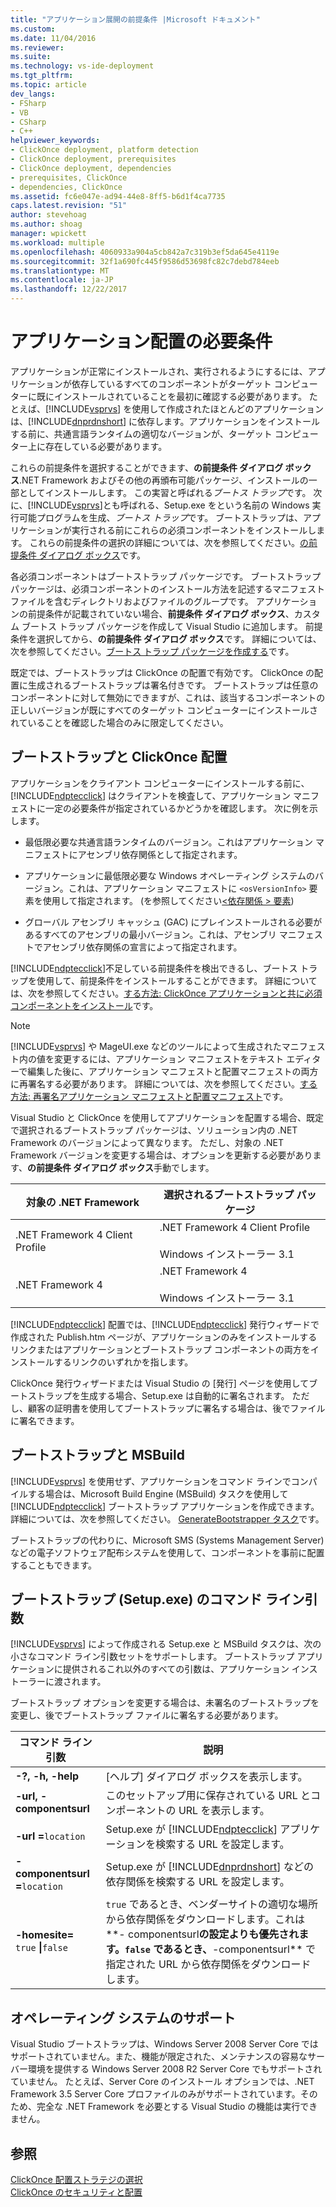 ```yaml
---
title: "アプリケーション展開の前提条件 |Microsoft ドキュメント"
ms.custom: 
ms.date: 11/04/2016
ms.reviewer: 
ms.suite: 
ms.technology: vs-ide-deployment
ms.tgt_pltfrm: 
ms.topic: article
dev_langs:
- FSharp
- VB
- CSharp
- C++
helpviewer_keywords:
- ClickOnce deployment, platform detection
- ClickOnce deployment, prerequisites
- ClickOnce deployment, dependencies
- prerequisites, ClickOnce
- dependencies, ClickOnce
ms.assetid: fc6e047e-ad94-44e8-8ff5-b6d1f4ca7735
caps.latest.revision: "51"
author: stevehoag
ms.author: shoag
manager: wpickett
ms.workload: multiple
ms.openlocfilehash: 4060933a904a5cb842a7c319b3ef5da645e4119e
ms.sourcegitcommit: 32f1a690fc445f9586d53698fc82c7debd784eeb
ms.translationtype: MT
ms.contentlocale: ja-JP
ms.lasthandoff: 12/22/2017
---
```

# <a name="application-deployment-prerequisites"></a>アプリケーション配置の必要条件
アプリケーションが正常にインストールされ、実行されるようにするには、アプリケーションが依存しているすべてのコンポーネントがターゲット コンピューターに既にインストールされていることを最初に確認する必要があります。 たとえば、[!INCLUDE[vsprvs](../code-quality/includes/vsprvs_md.md)] を使用して作成されたほとんどのアプリケーションは、[!INCLUDE[dnprdnshort](../code-quality/includes/dnprdnshort_md.md)] に依存します。アプリケーションをインストールする前に、共通言語ランタイムの適切なバージョンが、ターゲット コンピューター上に存在している必要があります。  
  
 これらの前提条件を選択することができます、**の前提条件 ダイアログ ボックス**.NET Framework およびその他の再頒布可能パッケージ、インストールの一部としてインストールします。 この実習と呼ばれる*ブートス トラップ*です。 次に、[!INCLUDE[vsprvs](../code-quality/includes/vsprvs_md.md)]とも呼ばれる、Setup.exe をという名前の Windows 実行可能プログラムを生成、*ブートス トラップ*です。 ブートストラップは、アプリケーションが実行される前にこれらの必須コンポーネントをインストールします。 これらの前提条件の選択の詳細については、次を参照してください。[の前提条件 ダイアログ ボックス](../ide/reference/prerequisites-dialog-box.md)です。  
  
 各必須コンポーネントはブートストラップ パッケージです。 ブートストラップ パッケージは、必須コンポーネントのインストール方法を記述するマニフェスト ファイルを含むディレクトリおよびファイルのグループです。 アプリケーションの前提条件が記載されていない場合、**前提条件 ダイアログ ボックス**、カスタム ブートス トラップ パッケージを作成して Visual Studio に追加します。 前提条件を選択してから、**の前提条件 ダイアログ ボックス**です。 詳細については、次を参照してください。[ブートス トラップ パッケージを作成する](../deployment/creating-bootstrapper-packages.md)です。  
  
 既定では、ブートストラップは ClickOnce の配置で有効です。 ClickOnce の配置に生成されるブートストラップは署名付きです。 ブートストラップは任意のコンポーネントに対して無効にできますが、これは、該当するコンポーネントの正しいバージョンが既にすべてのターゲット コンピューターにインストールされていることを確認した場合のみに限定してください。  
  
## <a name="bootstrapping-and-clickonce-deployment"></a>ブートストラップと ClickOnce 配置  
 アプリケーションをクライアント コンピューターにインストールする前に、[!INCLUDE[ndptecclick](../deployment/includes/ndptecclick_md.md)] はクライアントを検査して、アプリケーション マニフェストに一定の必要条件が指定されているかどうかを確認します。 次に例を示します。  
  
-   最低限必要な共通言語ランタイムのバージョン。これはアプリケーション マニフェストにアセンブリ依存関係として指定されます。  
  
-   アプリケーションに最低限必要な Windows オペレーティング システムのバージョン。これは、アプリケーション マニフェストに `<osVersionInfo>` 要素を使用して指定されます。 (を参照してください[\<依存関係 > 要素](../deployment/dependency-element-clickonce-application.md))  
  
-   グローバル アセンブリ キャッシュ (GAC) にプレインストールされる必要があるすべてのアセンブリの最小バージョン。これは、アセンブリ マニフェストでアセンブリ依存関係の宣言によって指定されます。  
  
 [!INCLUDE[ndptecclick](../deployment/includes/ndptecclick_md.md)]不足している前提条件を検出できるし、ブートス トラップを使用して、前提条件をインストールすることができます。 詳細については、次を参照してください。[する方法: ClickOnce アプリケーションと共に必須コンポーネントをインストール](../deployment/how-to-install-prerequisites-with-a-clickonce-application.md)です。  
  
> [!NOTE]
>  [!INCLUDE[vsprvs](../code-quality/includes/vsprvs_md.md)] や MageUI.exe などのツールによって生成されたマニフェスト内の値を変更するには、アプリケーション マニフェストをテキスト エディターで編集した後に、アプリケーション マニフェストと配置マニフェストの両方に再署名する必要があります。 詳細については、次を参照してください。[する方法: 再署名アプリケーション マニフェストと配置マニフェスト](../deployment/how-to-re-sign-application-and-deployment-manifests.md)です。  
  
 Visual Studio と ClickOnce を使用してアプリケーションを配置する場合、既定で選択されるブートストラップ パッケージは、ソリューション内の .NET Framework のバージョンによって異なります。 ただし、対象の .NET Framework バージョンを変更する場合は、オプションを更新する必要があります、**の前提条件 ダイアログ ボックス**手動でします。  
  
|対象の .NET Framework|選択されるブートストラップ パッケージ|  
|---------------------------|------------------------------------|  
|.NET Framework 4 Client Profile|.NET Framework 4 Client Profile<br /><br /> Windows インストーラー 3.1|  
|.NET Framework 4|.NET Framework 4<br /><br /> Windows インストーラー 3.1|  
  
 [!INCLUDE[ndptecclick](../deployment/includes/ndptecclick_md.md)] 配置では、[!INCLUDE[ndptecclick](../deployment/includes/ndptecclick_md.md)] 発行ウィザードで作成された Publish.htm ページが、アプリケーションのみをインストールするリンクまたはアプリケーションとブートストラップ コンポーネントの両方をインストールするリンクのいずれかを指します。  
  
 ClickOnce 発行ウィザードまたは Visual Studio の [発行] ページを使用してブートストラップを生成する場合、Setup.exe は自動的に署名されます。 ただし、顧客の証明書を使用してブートストラップに署名する場合は、後でファイルに署名できます。  
  
## <a name="bootstrapping-and-msbuild"></a>ブートストラップと MSBuild  
 [!INCLUDE[vsprvs](../code-quality/includes/vsprvs_md.md)] を使用せず、アプリケーションをコマンド ラインでコンパイルする場合は、Microsoft Build Engine (MSBuild) タスクを使用して [!INCLUDE[ndptecclick](../deployment/includes/ndptecclick_md.md)] ブートストラップ アプリケーションを作成できます。 詳細については、次を参照してください。 [GenerateBootstrapper タスク](../msbuild/generatebootstrapper-task.md)です。  
  
 ブートストラップの代わりに、Microsoft SMS (Systems Management Server) などの電子ソフトウェア配布システムを使用して、コンポーネントを事前に配置することもできます。  
  
## <a name="bootstrapper-setupexe-command-line-arguments"></a>ブートストラップ (Setup.exe) のコマンド ライン引数  
 [!INCLUDE[vsprvs](../code-quality/includes/vsprvs_md.md)] によって作成される Setup.exe と MSBuild タスクは、次の小さなコマンド ライン引数セットをサポートします。 ブートストラップ アプリケーションに提供されるこれ以外のすべての引数は、アプリケーション インストーラーに渡されます。  
  
 ブートストラップ オプションを変更する場合は、未署名のブートストラップを変更し、後でブートストラップ ファイルに署名する必要があります。  
  
|コマンド ライン引数|説明|  
|---------------------------|-----------------|  
|**-?, -h, -help**|[ヘルプ] ダイアログ ボックスを表示します。|
|**-url, -componentsurl**|このセットアップ用に保存されている URL とコンポーネントの URL を表示します。|
|**-url =**`location`|Setup.exe が [!INCLUDE[ndptecclick](../deployment/includes/ndptecclick_md.md)] アプリケーションを検索する URL を設定します。|  
|**-componentsurl =**`location`|Setup.exe が [!INCLUDE[dnprdnshort](../code-quality/includes/dnprdnshort_md.md)] などの依存関係を検索する URL を設定します。 |  
|**-homesite=** `true` **&#124;**`false`|`true` であるとき、ベンダーサイトの適切な場所から依存関係をダウンロードします。これは**- componentsurl**の設定よりも優先されます。`false` であるとき、**-componentsurl** で指定された URL から依存関係をダウンロードします。|

## <a name="operating-system-support"></a>オペレーティング システムのサポート  
 Visual Studio ブートストラップは、Windows Server 2008 Server Core ではサポートされていません。また、機能が限定された、メンテナンスの容易なサーバー環境を提供する Windows Server 2008 R2 Server Core でもサポートされていません。 たとえば、Server Core のインストール オプションでは、.NET Framework 3.5 Server Core プロファイルのみがサポートされています。そのため、完全な .NET Framework を必要とする Visual Studio の機能は実行できません。  
  
## <a name="see-also"></a>参照  
 [ClickOnce 配置ストラテジの選択](../deployment/choosing-a-clickonce-deployment-strategy.md)   
 [ClickOnce のセキュリティと配置](../deployment/clickonce-security-and-deployment.md)

